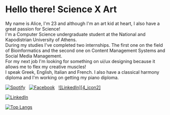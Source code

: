 
<h1>
Hello there! Science X Art
</h1>


My name is Alice, I'm 23 and although I'm an art kid at heart, I also have a great passion for Science!
<br>
I'm a Computer Science undergraduate student at the National and Kapodistrian University of Athens. 
<br>
During my studies I've completed two internships. The first one on the field of Bioinformatics and the second one on Content Management Systems and Social Media Management.
<br>
For my next job I'm looking for something on ui/ux designing because it allows me to flex my creative muscles! 
<br>
I speak Greek, English, Italian and French. I also have a classical harmony diploma and I'm working on getting my piano diploma.
<br>
<!-- social media buttons -->
[![Spotify][5_icon]][5]
&nbsp;
[![Facebook][6_icon]][2]
&nbsp;
[![LinkedIn][4_icon2]][4]
&nbsp;
<!-- <br> -->

<!-- links to social media icons -->
<!-- icons with padding --> 
[2_icon]: http://i.imgur.com/P3YfQoD.png (facebook icon with padding) 
[3_icon1]: http://i.imgur.com/0o48UoR.png (github icon with padding) 
[4_icon1]: https://img.shields.io/badge/LinkedIn-0077B5?style=for-the-badge&logo=linkedin&logoColor=black 

<!-- icons without padding -->
[5_icon]: https://img.shields.io/badge/Spotify-1ED760?&style=for-the-badge-m&logo=spotify&logoColor=black
[6_icon]: https://img.shields.io/badge/Facebook-1877F2?style=for-the-badge-m&logo=facebook&logoColor=black
[4_icon1]: https://img.shields.io/badge/LinkedIn-0077B5?style=for-the-badge&logo=linkedin&logoColor=black 
[![LinkedIn](https://img.shields.io/badge/LinkedIn-0077B5?style=for-the-badge&logo=linkedin&logoColor=black)](https://linkedin.com/in/aliki-tsamopoulou-damiani-805262264)

<!-- links to social media accounts -->
[2]: http://www.facebook.com/profile.php?id=100004037878472
[5]:https://open.spotify.com/user/31ygimx3yd2mxkc6whwbo3rcwuli
[4]: https://linkedin.com/in/aliki-tsamopoulou-damiani-805262264

[![Top Langs](https://github-readme-stats.vercel.app/api/top-langs/?username=AliceTsDa&theme=nord&hide_border=True&layout=compact&card_width=444&langs_count=10)](https://github.com/AliceTsDa/github-readme-stats)
<!-- &exclude_repo=asr-tts-class-2021)]-->
<!---
AliceTsDa/AliceTsDa is a ✨ special ✨ repository because its `README.md` (this file) appears on your GitHub profile.
You can click the Preview link to take a look at your changes.
--->
